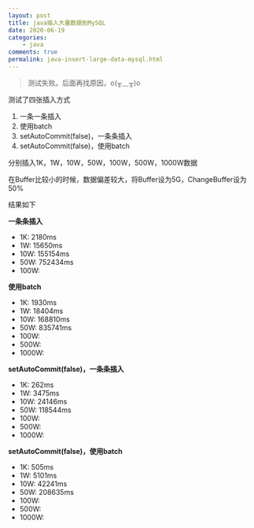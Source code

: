 ```yaml
---
layout: post
title: java插入大量数据到MySQL
date: 2020-06-19
categories:
    - java
comments: true
permalink: java-insert-large-data-mysql.html
---
```


> 测试失败。后面再找原因，o(╥﹏╥)o

测试了四张插入方式

1. 一条一条插入
2. 使用batch
3. setAutoCommit(false)，一条条插入
4. setAutoCommit(false)，使用batch

分别插入1K，1W，10W，50W，100W，500W，1000W数据

在Buffer比较小的时候，数据偏差较大，将Buffer设为5G，ChangeBuffer设为50%

结果如下

**一条条插入**

- 1K: 2180ms
- 1W: 15650ms
- 10W: 155154ms
- 50W: 752434ms
- 100W:

**使用batch**

- 1K: 1930ms
- 1W: 18404ms
- 10W: 168810ms
- 50W: 835741ms
- 100W:
- 500W:
- 1000W: 

**setAutoCommit(false)，一条条插入**

- 1K: 262ms
- 1W: 3475ms
- 10W: 24146ms
- 50W: 118544ms
- 100W:
- 500W:
- 1000W: 


**setAutoCommit(false)，使用batch**

- 1K: 505ms
- 1W: 5101ms
- 10W: 42241ms
- 50W: 208635ms
- 100W:
- 500W:
- 1000W: 
